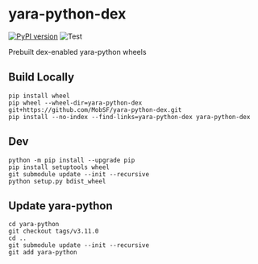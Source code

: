 # yara-python-dex

[![PyPI version](https://badge.fury.io/py/yara-python-dex.svg)](https://badge.fury.io/py/yara-python-dex)
![Test](https://github.com/MobSF/yara-python-dex/workflows/Test/badge.svg)


Prebuilt dex-enabled yara-python wheels


## Build Locally

```
pip install wheel
pip wheel --wheel-dir=yara-python-dex git+https://github.com/MobSF/yara-python-dex.git
pip install --no-index --find-links=yara-python-dex yara-python-dex
```

## Dev

```
python -m pip install --upgrade pip
pip install setuptools wheel
git submodule update --init --recursive
python setup.py bdist_wheel
```

## Update yara-python

```
cd yara-python
git checkout tags/v3.11.0
cd ..
git submodule update --init --recursive
git add yara-python
```

